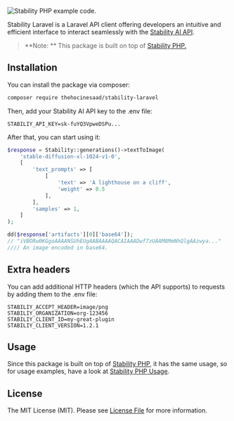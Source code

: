 ![Stability PHP example code.](https://i.imgur.com/E5Sye3i.png "Stability PHP example code.")

Stability Laravel is a Laravel API client offering developers an intuitive and efficient interface to interact seamlessly with the [Stability AI API](https://platform.stability.ai/docs/api-reference "Stability AI API").

> **Note: ** This package is built on top of [Stability PHP.](https://github.com/thehocinesaad/stability-php "Stability PHP.")

## Installation

You can install the package via composer:

```bash
composer require thehocinesaad/stability-laravel
```

Then, add your Stability AI API key to the .env file:

    STABILIY_API_KEY=sk-fuYQ3VpweDSPu...

After that, you can start using it:

```php
$response = Stability::generations()->textToImage(
    'stable-diffusion-xl-1024-v1-0',
    [
        'text_prompts' => [
            [
                'text' => 'A lighthouse on a cliff',
                'weight' => 0.5
            ],
        ],
        'samples' => 1,
    ]
);

dd($response['artifacts'][0]['base64']);
// "iVBORw0KGgoAAAANSUhEUgAABAAAAQACAIAAADwf7zUAAM8MmNhQlgAAzwya..."
//// An image encoded in base64.
```

## Extra headers
You can add additional HTTP headers (which the API supports) to requests by adding them to the .env file:

    STABILIY_ACCEPT_HEADER=image/png
    STABILIY_ORGANIZATION=org-123456
    STABILIY_CLIENT_ID=my-great-plugin
    STABILIY_CLIENT_VERSION=1.2.1

## Usage

Since this package is built on top of [Stability PHP](https://github.com/thehocinesaad/stability-php "Stability PHP"), it has the same usage, so for usage examples, have a look at [Stability PHP Usage](https://github.com/thehocinesaad/stability-php#usage "Stability PHP Usage").

## License

The MIT License (MIT). Please see [License File](LICENSE.md) for more information.